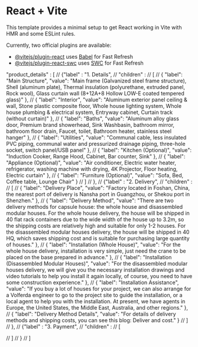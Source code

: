# React + Vite

This template provides a minimal setup to get React working in Vite with HMR and some ESLint rules.

Currently, two official plugins are available:

- [@vitejs/plugin-react](https://github.com/vitejs/vite-plugin-react/blob/main/packages/plugin-react/README.md) uses [Babel](https://babeljs.io/) for Fast Refresh
- [@vitejs/plugin-react-swc](https://github.com/vitejs/vite-plugin-react-swc) uses [SWC](https://swc.rs/) for Fast Refresh




"product_details" : [
//     {"label" : "1. Details", 
//      "children" : 
//         [
//             { "label": "Main Structure", "value": "Main frame (Galvanized steel frame structure), Shell (aluminum plate), Thermal insulation (polyurethane, extruded panel, Rock wool), Glass curtain wall (8+12A+8 Hollow LOW-E coated tempered glass)" },
//             { "label": "Interior", "value": "Aluminum exterior panel ceiling & wall, Stone plastic composite floor, Whole house lighting system, Whole house plumbing & electrical system, Entryway cabinet, Curtain track (without curtain)" },
//             { "label": "Baths", "value": "Aluminum alloy glass door, Premium brand showerhead, Sink Washbasin, bathroom mirror, bathroom floor drain, Faucet, toilet, Bathroom heater, stainless steel hanger" },
//             { "label": "Utilities", "value": "Communal cable, less insulated PVC piping, communal water and pressurized drainage piping, three-hole socket, switch panel/USB panel" },
//             { "label": "Kitchen (Optional)", "value": "Induction Cooker, Range Hood, Cabinet, Bar counter, Sink" },
//             { "label": "Appliance (Optional)", "value": "Air conditioner, Electric water heater, refrigerator, washing machine with drying, 4K Projector, Floor heating, Electric curtain" },
//             { "label": "Furniture (Optional)", "value": "Sofa, Bed, Coffee table, Lounge Chair" }
//           ]
//     },
//     {"label" : "2. Delivery", 
//      "children" : 
//      [
//         { "label": "Delivery Place", "value": "Factory located in Foshan, China, the nearest port of delivery is Nansha port in Guangzhou, or Shekou port in Shenzhen." },
//         { "label": "Delivery Method", "value": "There are two delivery methods for capsule house: the whole house and disassembled modular houses. For the whole house delivery, the house will be shipped in 40 flat rack containers due to the wide width of the house up to 3.2m, so the shipping costs are relatively high and suitable for only 1-2 houses. For the disassembled modular houses delivery, the house will be shipped in 40 HQ, which saves shipping cost and is suitable for purchasing large quantity of houses." },
//         { "label": "Installation (Whole House)", "value": "For the whole house delivery, installation is very simple, just need the crane to be placed on the base prepared in advance." },
//         { "label": "Installation (Disassembled Modular Houses)", "value": "For the disassembled modular houses delivery, we will give you the necessary installation drawings and video tutorials to help you install it again locally, of course, you need to have some construction experience." },
//         { "label": "Installation Assistance", "value": "If you buy a lot of houses for your project, we can also arrange for a Volferda engineer to go to the project site to guide the installation, or a local agent to help you with the installation. At present, we have agents in Europe, the United States, the Middle East, Australia, and other regions." },
//         { "label": "Delivery Method Details", "value": "For details of delivery methods and shipping costs, you can see this blog: Deliver and cost." }
//       ]
//     },
//     {"label" : "3. Payment", 
//     "children" : 
//     [
   
//     ]
//    }
// ]